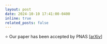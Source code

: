 ```yaml
---
layout: post
date: 2024-10-10 17:41:00-0400
inline: true
related_posts: false
---
```


⭐ Our paper has been accepted by PNAS [[arXiv](https://arxiv.org/abs/2406.13958)]
